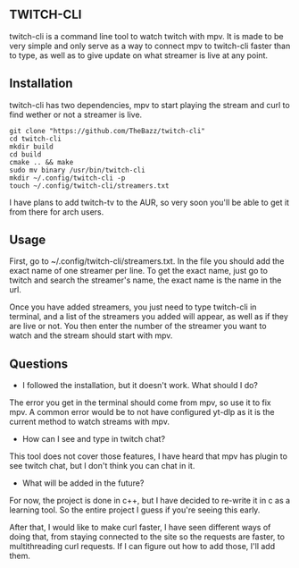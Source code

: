 ## TWITCH-CLI ##

twitch-cli is a command line tool to watch twitch with mpv.
It is made to be very simple and only serve as a way to connect mpv to twitch-cli faster than to type, as well as to give update on what streamer is live at any point.

Installation
------------

twitch-cli has two dependencies, mpv to start playing the stream and curl to find wether or not a streamer is live.

```
git clone "https://github.com/TheBazz/twitch-cli"
cd twitch-cli 
mkdir build
cd build
cmake .. && make
sudo mv binary /usr/bin/twitch-cli
mkdir ~/.config/twitch-cli -p
touch ~/.config/twitch-cli/streamers.txt
```

I have plans to add twitch-tv to the AUR, so very soon you'll be able to get it from there for arch users.


Usage
-----

First, go to ~/.config/twitch-cli/streamers.txt.
In the file you should add the exact name of one streamer per line.
To get the exact name, just go to twitch and search the streamer's name, the exact name is the name in the url.

Once you have added streamers, you just need to type twitch-cli in terminal, and a list of the streamers you added will appear, as well as if they are live or not.
You then enter the number of the streamer you want to watch and the stream should start with mpv.

Questions
---------

- I followed the installation, but it doesn't work.
What should I do?

The error you get in the terminal should come from mpv, so use it to fix mpv.
A common error would be to not have configured yt-dlp as it is the current method to watch streams with mpv.

- How can I see and type in twitch chat?

This tool does not cover those features, I have heard that mpv has plugin to see twitch chat, but I don't think you can chat in it.

- What will be added in the future?

For now, the project is done in c++, but I have decided to re-write it in c as a learning tool.
So the entire project I guess if you're seeing this early.

After that, I would like to make curl faster, I have seen different ways of doing that, from staying connected to the site so the requests are faster, to multithreading curl requests.
If I can figure out how to add those, I'll add them.

